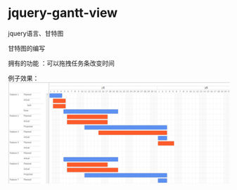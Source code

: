 # jquery-gantt-view
jquery语言、甘特图

甘特图的编写

拥有的功能 ：可以拖拽任务条改变时间

例子效果：
    ![甘特图](https://github.com/github-gmm/jquery-gantt-view/blob/master/example/jquery-ganttview.png)

